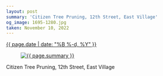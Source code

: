 ```yaml
---
layout: post
summary: 'Citizen Tree Pruning, 12th Street, East Village'
og_image: 1695-1280.jpg
taken: November 10, 2022
---
```


<div class="post">
 <time>
  <a href="/1695">
   {{ page.date | date: "%B %-d, %Y" }}
  </a>
 </time>
 <a href="/1695">
  <figure data-taken="11/10/2022">
   <img alt="{{ page.summary }}" sizes="(min-width: 700px) 50vw, calc(100vw - 2rem)" src="{{ site.assets_url }}/1695-640.jpg" srcset="{{ site.assets_url }}/1695-320.jpg 320w, {{ site.assets_url }}/1695-640.jpg 640w, {{ site.assets_url }}/1695-960.jpg 960w, {{ site.assets_url }}/1695-1280.jpg 1280w"/>
  </figure>
 </a>
 <span>
  Citizen Tree Pruning, 12th Street, East Village
 </span>
</div>
